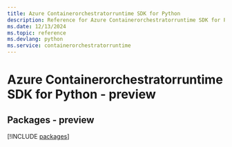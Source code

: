 ```yaml
---
title: Azure Containerorchestratorruntime SDK for Python
description: Reference for Azure Containerorchestratorruntime SDK for Python
ms.date: 12/13/2024
ms.topic: reference
ms.devlang: python
ms.service: containerorchestratorruntime
---
```

# Azure Containerorchestratorruntime SDK for Python - preview
## Packages - preview
[!INCLUDE [packages](containerorchestratorruntime-index.md)]